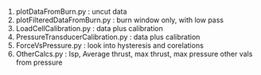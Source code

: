 1. plotDataFromBurn.py : uncut data
2. plotFilteredDataFromBurn.py : burn window only, with low pass
3. LoadCellCalibration.py : data plus calibration
4. PressureTransducerCalibration.py : data plus calibration
5. ForceVsPressure.py  :  look into hysteresis and corelations
6. OtherCalcs.py  :  Isp, Average thrust, max thrust, max pressure other vals from pressure